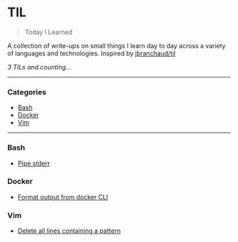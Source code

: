 # TIL

> Today I Learned

A collection of write-ups on small things I learn day to day across a variety of
languages and technologies. Inspired by [jbranchaud/til](https://github.com/jbranchaud/til)

_3 TILs and counting..._

---

### Categories

* [Bash](#bash)
* [Docker](#docker)
* [Vim](#vim)

---

### Bash
- [Pipe stderr](bash/pipe-stderr.md)

### Docker
- [Format output from docker CLI](docker/format-output-from-docker-cli.md)

### Vim
- [Delete all lines containing a pattern](vim/delete-all-lines-containing-a-pattern.md)
